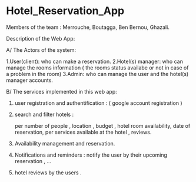 # Hotel_Reservation_App

Members of the team : Merrouche, Boutagga, Ben Bernou, Ghazali.

Description of the Web App:

A/ The Actors of the system:

1.User(client): who can make a reservation.
2.Hotel(s) manager: who can manage the rooms information ( the rooms status availabe or not in case of a problem in the room)
3.Admin: who can manage the user and the hotel(s) manager accounts.

B/ The services implemented in this web app:

 
1. user registration and authentification : ( google account registration ) 

2. search and filter hotels :

   per number of people , location , budget , hotel room availability,
   date of reservation,  per services available at the hotel , reviews.

3. Availability management and reservation.

4. Notifications and reminders : notify the user by their upcoming reservation , ...

5. hotel reviews by the users . 


